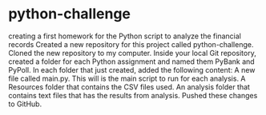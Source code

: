 # python-challenge
creating a first homework for the Python script to analyze the financial records
Created a new repository for this project called python-challenge. Cloned the new repository to my computer. Inside your local Git repository, created a folder for each Python assignment and named them PyBank and PyPoll. In each folder that just created, added the following content: A new file called main.py. This will is the main script to run for each analysis. A Resources folder that contains the CSV files used. An analysis folder that contains text files that has the results from analysis. Pushed these changes to GitHub.
